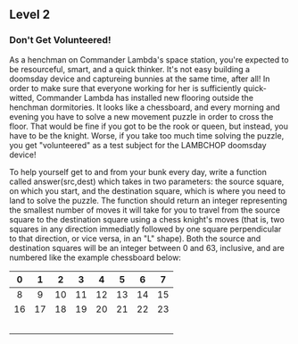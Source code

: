 ## Level 2
### Don't Get Volunteered!

 As a henchman on Commander Lambda's space
 station, you're expected to be resourceful,
 smart, and a quick thinker.  It's not easy
 building a doomsday device and captureing
 bunnies at the same time, after all!  In order
 to make sure that everyone working for her is
 sufficiently quick-witted, Commander Lambda
 has installed new flooring outside the
 henchman dormitories.  It looks like a
 chessboard, and every morning and evening you
 have to solve a new movement puzzle in order
 to cross the floor.  That would be fine if you
 got to be the rook or queen, but instead,
 you have to be the knight.  Worse, if you take
 too much time solving the puzzle, you get
 "volunteered" as a test subject for the
 LAMBCHOP doomsday device!  
 
 To help yourself get to and from your bunk
 every day, write a function called answer(src,dest)
 which takes in two parameters: the
 source square, on which you start, and the
 destination square, which is where you need to
 land to solve the puzzle.  The function should
 return an integer representing the smallest
 number of moves it will take for you to travel
 from the source square to the destination
 square using a chess knight's moves (that is,
 two squares in any direction immediatly
 followed by one square perpendicular to that
 direction, or vice versa, in an "L" shape).
 Both the source and destination squares will
 be an integer between 0 and 63, inclusive, and
 are numbered like the example chessboard below:  
 
 |  0 |  1 |  2 |  3 |  4 |  5 |  6 |  7 |
|:--:|:--:|:--:|:--:|:--:|:--:|:--:|:--:|
|  8 |  9 | 10 | 11 | 12 | 13 | 14 | 15 |
| 16 | 17 | 18 | 19 | 20 | 21 | 22 | 23 |
|    |    |    |    |    |    |    |    |
|    |    |    |    |    |    |    |    |
|    |    |    |    |    |    |    |    |
|    |    |    |    |    |    |    |    |
|    |    |    |    |    |    |    |    |
